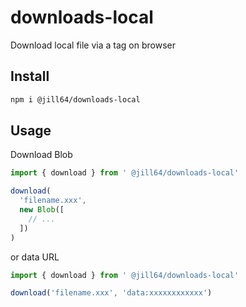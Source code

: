 # downloads-local

Download local file via a tag on browser

## Install

```sh
npm i @jill64/downloads-local
```

## Usage

Download Blob

```js
import { download } from ' @jill64/downloads-local'

download(
  'filename.xxx',
  new Blob([
    // ...
  ])
)
```

or data URL

```js
import { download } from ' @jill64/downloads-local'

download('filename.xxx', 'data:xxxxxxxxxxxx')
```
